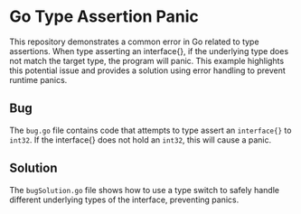 # Go Type Assertion Panic

This repository demonstrates a common error in Go related to type assertions.  When type asserting an interface{}, if the underlying type does not match the target type, the program will panic. This example highlights this potential issue and provides a solution using error handling to prevent runtime panics.

## Bug

The `bug.go` file contains code that attempts to type assert an `interface{}` to `int32`.  If the interface{} does not hold an `int32`, this will cause a panic.

## Solution

The `bugSolution.go` file shows how to use a type switch to safely handle different underlying types of the interface, preventing panics.
